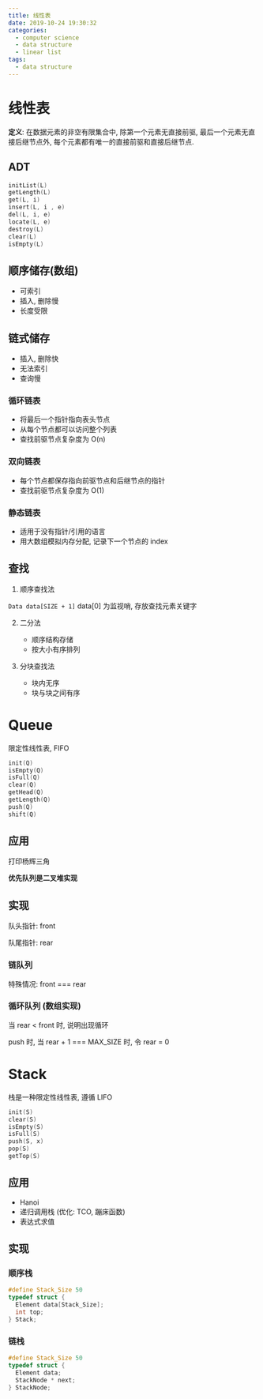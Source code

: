 ```yaml
---
title: 线性表
date: 2019-10-24 19:30:32
categories:
  - computer science
  - data structure
  - linear list
tags: 
  - data structure
---
```


# 线性表

**定义**: 在数据元素的非空有限集合中, 除第一个元素无直接前驱, 最后一个元素无直接后继节点外, 每个元素都有唯一的直接前驱和直接后继节点.

## ADT

```C
initList(L)
getLength(L)
get(L, i)
insert(L, i , e)
del(L, i, e)
locate(L, e)
destroy(L)
clear(L)
isEmpty(L)
```

## 顺序储存(数组)

- 可索引
- 插入, 删除慢
- 长度受限

## 链式储存

- 插入, 删除快
- 无法索引
- 查询慢

### 循环链表

- 将最后一个指针指向表头节点
- 从每个节点都可以访问整个列表
- 查找前驱节点复杂度为 O(n)

### 双向链表

- 每个节点都保存指向前驱节点和后继节点的指针
- 查找前驱节点复杂度为 O(1)

### 静态链表

- 适用于没有指针/引用的语言
- 用大数组模拟内存分配, 记录下一个节点的 index

## 查找

1. 顺序查找法

`Data data[SIZE + 1]`
data[0] 为监视哨, 存放查找元素关键字

2. 二分法

   - 顺序结构存储
   - 按大小有序排列

3. 分块查找法

   - 块内无序
   - 块与块之间有序

# Queue

限定性线性表, FIFO

```C
init(Q)
isEmpty(Q)
isFull(Q)
clear(Q)
getHead(Q)
getLength(Q)
push(Q)
shift(Q)
```

## 应用

打印杨辉三角

**优先队列是二叉堆实现**

## 实现

队头指针: front

队尾指针: rear

### 链队列

特殊情况: front === rear

### 循环队列 (数组实现)

当 rear < front 时, 说明出现循环

push 时, 当 rear + 1 === MAX_SIZE 时, 令 rear = 0

# Stack

栈是一种限定性线性表, 遵循 LIFO

```C
init(S)
clear(S)
isEmpty(S)
isFull(S)
push(S, x)
pop(S)
getTop(S)
```

## 应用

- Hanoi
- 递归调用栈 (优化: TCO, 蹦床函数)
- 表达式求值

## 实现

### 顺序栈

```C
#define Stack_Size 50
typedef struct {
  Element data[Stack_Size];
  int top;
} Stack;
```

### 链栈

```C
#define Stack_Size 50
typedef struct {
  Element data;
  StackNode * next;
} StackNode;
```
